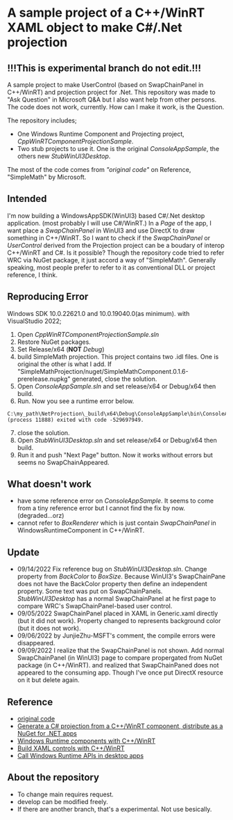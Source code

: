 # A sample project of a C++/WinRT XAML object to make C#/.Net projection

## !!!This is experimental branch do not edit.!!!

A sample project to make UserControl (based on SwapChainPanel in C++/WinRT) and projection project for .Net.
This repository was made to "Ask Question" in Microsoft Q&A but I also want help from other persons. The code does not work, currently. How can I make it work, is the Question.

The repository includes;

- One Windows Runtime Component and Projecting project, _CppWinRTComponentProjectionSample_.
- Two stub projects to use it. One is the original _ConsoleAppSample_, the others new _StubWinUI3Desktop_.

The most of the code comes from _"original code"_ on Reference, "SimpleMath" by Microsoft.

## Intended

I'm now building a WindowsAppSDK(WinUI3) based C#/.Net desktop application. (most probably I will use C#/WinRT.)
In a *Page* of the app, I want place a *SwapChainPanel* in WinUI3 and use DirectX to draw something in C++/WinRT. So I want to check if the *SwapChainPanel* or *UserControl* derived from the Projection project can be a boudary of interop C++/WinRT and C#.
Is it possible?
Though the repository code tried to refer WRC via NuGet package, it just accord a way of "SimpleMath". Generally speaking, most people prefer to refer to it as conventional DLL or project reference, I think.


## Reproducing Error

Windows SDK 10.0.22621.0 and 10.0.19040.0(as minimum).
with VisualStudio 2022;

1) Open _CppWinRTComponentProjectionSample.sln_
2) Restore NuGet packages.
3) Set Release/x64 (**NOT** _Debug_)
4) build SimpleMath projection. This project contains two .idl files. One is original the other is what I add. If "SimpleMathProjection/nuget/SimpleMathComponent.0.1.6-prerelease.nupkg" generated, close the solution.
5) Open _ConsoleAppSample.sln_ and set release/x64 or Debug/x64 then build.
6) Run. Now you see a runtime error below.
```
C:\my_path\NetProjection\_build\x64\Debug\ConsoleAppSample\bin\ConsoleAppSample.exe (process 11888) exited with code -529697949.
```
7) close the solution.
8) Open _StubWinUI3Desktop.sln_ and set release/x64 or Debug/x64 then build.
9) Run it and push "Next Page" button. Now it works without errors but seems no SwapChainAppeared.

## What doesn't work

- have some reference error on _ConsoleAppSample_. It seems to come from a tiny reference error but I cannot find the fix by now. (degraded...orz)
- cannot refer to *BoxRenderer* which is just contain *SwapChainPanel* in WindowsRuntimeComponent in C++/WinRT. 

## Update

- 09/14/2022 Fix reference bug on _StubWinUI3Desktop.sln_. Change property from _BackColor_ to _BoxSize_. Because WinUI3's SwapChainPane does not have the BackColor property then define an independent property. Some text was put on SwapChainPanels.<br>
_StubWinUI3Desktop_ has a normal SwapChainPanel at he first page to compare WRC's SwapChainPanel-based user control.
- 09/05/2022 SwapChainPanel placed in XAML in Generic.xaml directly (but it did not work). Property changed to represents background color (but it does not work).
- 09/06/2022 by JunjieZhu-MSFT's comment, the compile errors were disappeared.
- 09/09/2022 I realize that the SwapChainPanel is not shown. Add normal SwapChainPanel (in WinUI3) page to compare propergated from NuGet package (in C++/WinRT). and realized that SwapChainPaned does not appeared to the consuming app. Though I've once put DirectX resource on it but delete again.

## Reference

- [original code](https://github.com/microsoft/CsWinRT/tree/master/src/Samples/NetProjectionSample)
- [Generate a C# projection from a C++/WinRT component, distribute as a NuGet for .NET apps](https://docs.microsoft.com/en-us/windows/apps/develop/platform/csharp-winrt/net-projection-from-cppwinrt-component)
- [Windows Runtime components with C++/WinRT](https://docs.microsoft.com/en-us/windows/uwp/winrt-components/create-a-windows-runtime-component-in-cppwinrt)
- [Build XAML controls with C++/WinRT](https://docs.microsoft.com/en-us/windows/apps/winui/winui3/xaml-templated-controls-cppwinrt-winui-3)
- [Call Windows Runtime APIs in desktop apps](https://docs.microsoft.com/en-us/windows/apps/desktop/modernize/desktop-to-uwp-enhance)

## About the repository
- To change main requires request.
- develop can be modified freely.
- If there are another branch, that's a experimental. Not use besically.